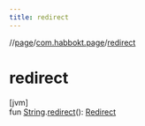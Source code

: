 ```yaml
---
title: redirect
---
```

//[page](../../index.html)/[com.habbokt.page](index.html)/[redirect](redirect.html)



# redirect



[jvm]\
fun [String](https://kotlinlang.org/api/latest/jvm/stdlib/kotlin/-string/index.html).[redirect](redirect.html)(): [Redirect](-redirect/index.html)




